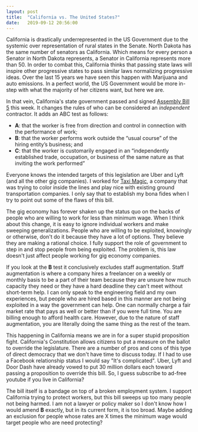```yaml
---
layout: post
title:  "California vs. The United States?"
date:   2019-09-12 20:56:00
---
```


California is drastically underrepresented in the US Government due to the systemic over representation of rural states in the Senate. North Dakota has the same number of senators as California. Which means for every person a Senator in North Dakota represents, a Senator in California represents more than 50. In order to combat this, California thinks that passing state laws will inspire other progressive states to pass similar laws normalizing progressive ideas. Over the last 15 years we have seen this happen with Marijuana and auto emissions. In a perfect world, the US Government would be more in-step with what the majority of her citizens want, but here we are.

In that vein, California's state government passed and signed [Assembly Bill 5](https://techcrunch.com/2019/09/10/gig-worker-bill-ab-5-passes-in-california/) this week. It changes the rules of who can be considered an *independent* contractor. It adds an ABC test as follows:

- **A**: that the worker is free from direction and control in connection with the performance of work;
- **B**: that the worker performs work outside the “usual course” of the hiring entity’s business; and
- **C**: that the worker is customarily engaged in an “independently established trade, occupation, or business of the same nature as that inviting the work performed”

Everyone knows the intended targets of this legislation are Uber and Lyft (and all the other gig companies). I worked for [Taxi Magic](https://techcrunch.com/2008/12/16/taxi-magic-hail-a-cab-from-your-iphone-at-the-push-of-a-button/), a company that was trying to color inside the lines and play nice with existing ground transportation companies. I only say that to establish my bona fides when I try to point out some of the flaws of this bill.

The gig economy has forever shaken up the status quo on the backs of people who are willing to work for less than minimum wage. When I think about this change, it is easy to ignore individual workers and make sweeping generalizations. People who are willing to be exploited, knowingly or otherwise, don't do it because they have a lot of options. They believe they are making a rational choice. I fully support the role of government to step in and stop people from being exploited. The problem is, this law doesn't just affect people working for gig economy companies.

If you look at the **B** test it conclusively excludes staff augmentation. Staff augmentation is where a company hires a freelancer on a weekly or monthly basis to be a part of their team because they are unsure how much capacity they need or they have a hard deadline they can't meet without short-term help. I can only speak to the engineering field and my own experiences, but people who are hired based in this manner are not being exploited in a way the government can help. One can normally charge a fair market rate that pays as well or better than if you were full time. You are billing enough to afford health care. However, due to the nature of staff augmentation, you are literally doing the same thing as the rest of the team.

This happening in California means we are in for a super stupid proposition fight. California's Constitution allows citizens to put a measure on the ballot to override the legislature. There are a number of pros and cons of this type of direct democracy that we don't have time to discuss today. If I had to use a Facebook relationship status I would say "It's complicated". Uber, Lyft and Door Dash have already vowed to put 30 million dollars each toward passing a proposition to override this bill. So, I guess subscribe to ad-free youtube if you live in California?

The bill itself is a bandage on top of a broken employment system. I support California trying to protect workers, but this bill sweeps up too many people not being harmed. I am not a lawyer or policy maker so I don't know how I would amend **B** exactly, but in its current form, it is too broad. Maybe adding an exclusion for people whose rates are X times the minimum wage would target people who are need protecting?